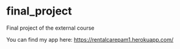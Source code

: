 # final_project
Final project of the external course

You can find my app here:
https://rentalcarepam1.herokuapp.com/
